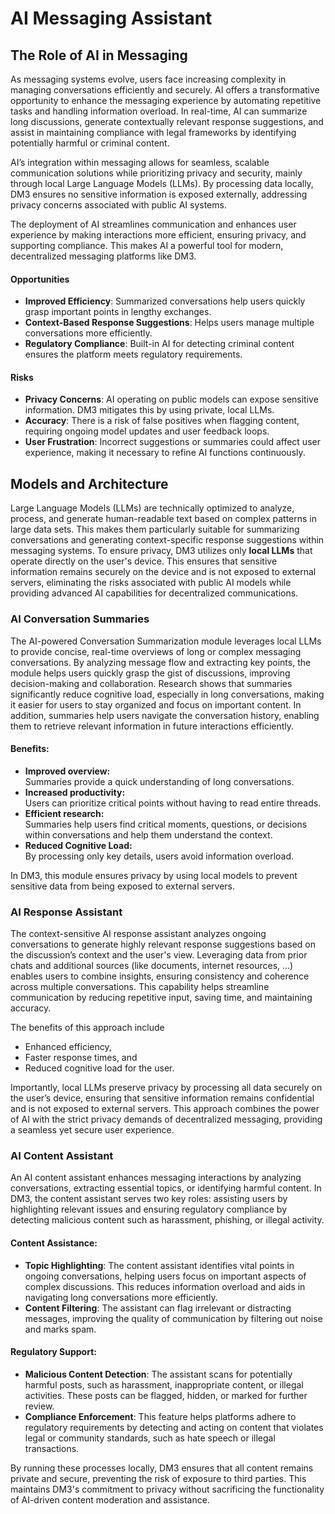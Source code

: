 # AI Messaging Assistant

## The Role of AI in Messaging

As messaging systems evolve, users face increasing complexity in managing conversations efficiently and securely. AI offers a transformative opportunity to enhance the messaging experience by automating repetitive tasks and handling information overload. In real-time, AI can summarize long discussions, generate contextually relevant response suggestions, and assist in maintaining compliance with legal frameworks by identifying potentially harmful or criminal content.

AI’s integration within messaging allows for seamless, scalable communication solutions while prioritizing privacy and security, mainly through local Large Language Models (LLMs). By processing data locally, DM3 ensures no sensitive information is exposed externally, addressing privacy concerns associated with public AI systems.

The deployment of AI streamlines communication and enhances user experience by making interactions more efficient, ensuring privacy, and supporting compliance. This makes AI a powerful tool for modern, decentralized messaging platforms like DM3.

#### Opportunities

* **Improved Efficiency**: Summarized conversations help users quickly grasp important points in lengthy exchanges.
* **Context-Based Response Suggestions**: Helps users manage multiple conversations more efficiently.
* **Regulatory Compliance**: Built-in AI for detecting criminal content ensures the platform meets regulatory requirements.

#### Risks

* **Privacy Concerns**: AI operating on public models can expose sensitive information. DM3 mitigates this by using private, local LLMs.
* **Accuracy**: There is a risk of false positives when flagging content, requiring ongoing model updates and user feedback loops.
* **User Frustration**: Incorrect suggestions or summaries could affect user experience, making it necessary to refine AI functions continuously.

## Models and Architecture

Large Language Models (LLMs) are technically optimized to analyze, process, and generate human-readable text based on complex patterns in large data sets. This makes them particularly suitable for summarizing conversations and generating context-specific response suggestions within messaging systems. To ensure privacy, DM3 utilizes only **local LLMs** that operate directly on the user's device. This ensures that sensitive information remains securely on the device and is not exposed to external servers, eliminating the risks associated with public AI models while providing advanced AI capabilities for decentralized communications.

### AI Conversation Summaries

The AI-powered Conversation Summarization module leverages local LLMs to provide concise, real-time overviews of long or complex messaging conversations. By analyzing message flow and extracting key points, the module helps users quickly grasp the gist of discussions, improving decision-making and collaboration. Research shows that summaries significantly reduce cognitive load, especially in long conversations, making it easier for users to stay organized and focus on important content. In addition, summaries help users navigate the conversation history, enabling them to retrieve relevant information in future interactions efficiently.

#### Benefits:

* **Improved overview:**\
  Summaries provide a quick understanding of long conversations.&#x20;
* **Increased productivity:**\
  Users can prioritize critical points without having to read entire threads.&#x20;
* **Efficient research:**\
  Summaries help users find critical moments, questions, or decisions within conversations and help them understand the context.&#x20;
* **Reduced Cognitive Load:**\
  By processing only key details, users avoid information overload.&#x20;

In DM3, this module ensures privacy by using local models to prevent sensitive data from being exposed to external servers.

### AI Response Assistant

The context-sensitive AI response assistant analyzes ongoing conversations to generate highly relevant response suggestions based on the discussion’s context and the user's view. Leveraging data from prior chats and additional sources (like documents, internet resources, ...) enables users to combine insights, ensuring consistency and coherence across multiple conversations. This capability helps streamline communication by reducing repetitive input, saving time, and maintaining accuracy.

The benefits of this approach include&#x20;

* Enhanced efficiency,&#x20;
* Faster response times, and&#x20;
* Reduced cognitive load for the user.

Importantly, local LLMs preserve privacy by processing all data securely on the user’s device, ensuring that sensitive information remains confidential and is not exposed to external servers. This approach combines the power of AI with the strict privacy demands of decentralized messaging, providing a seamless yet secure user experience.

### AI Content Assistant

An AI content assistant enhances messaging interactions by analyzing conversations, extracting essential topics, or identifying harmful content. In DM3, the content assistant serves two key roles: assisting users by highlighting relevant issues and ensuring regulatory compliance by detecting malicious content such as harassment, phishing, or illegal activity.

#### **Content Assistance:**

* **Topic Highlighting**: The content assistant identifies vital points in ongoing conversations, helping users focus on important aspects of complex discussions. This reduces information overload and aids in navigating long conversations more efficiently.
* **Content Filtering**: The assistant can flag irrelevant or distracting messages, improving the quality of communication by filtering out noise and marks spam.

#### **Regulatory Support:**

* **Malicious Content Detection**: The assistant scans for potentially harmful posts, such as harassment, inappropriate content, or illegal activities. These posts can be flagged, hidden, or marked for further review.
* **Compliance Enforcement**: This feature helps platforms adhere to regulatory requirements by detecting and acting on content that violates legal or community standards, such as hate speech or illegal transactions.

By running these processes locally, DM3 ensures that all content remains private and secure, preventing the risk of exposure to third parties. This maintains DM3's commitment to privacy without sacrificing the functionality of AI-driven content moderation and assistance.
